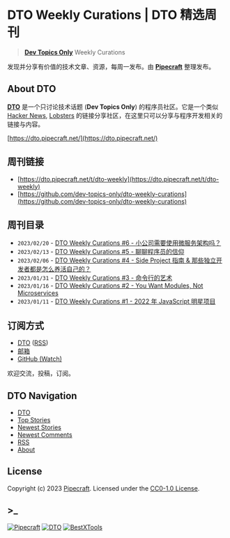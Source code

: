 # DTO Weekly Curations | DTO 精选周刊

> [**Dev Topics Only**](https://dto.pipecraft.net/) Weekly Curations

发现并分享有价值的技术文章、资源，每周一发布。由 [**Pipecraft**](https://dto.pipecraft.net/) 整理发布。

## About DTO

[**DTO**](https://dto.pipecraft.net/?utm_source=discuss-cn.pipecraft.net) 是一个只讨论技术话题 (**Dev Topics Only**) 的程序员社区。它是一个类似 [Hacker News](https://news.ycombinator.com/), [Lobsters](https://lobste.rs/) 的链接分享社区，在这里只可以分享与程序开发相关的链接与内容。

[https://dto.pipecraft.net/](https://dto.pipecraft.net/)

## 周刊链接

- [https://dto.pipecraft.net/t/dto-weekly](https://dto.pipecraft.net/t/dto-weekly)
- [https://github.com/dev-topics-only/dto-weekly-curations](https://github.com/dev-topics-only/dto-weekly-curations)

## 周刊目录

- `2023/02/20` - [DTO Weekly Curations #6 - 小公司需要使用微服务架构吗？](https://github.com/dev-topics-only/dto-weekly-curations/blob/main/weekly/issue-6.md)
- `2023/02/13` - [DTO Weekly Curations #5 - 聊聊程序员的信仰](https://github.com/dev-topics-only/dto-weekly-curations/blob/main/weekly/issue-5.md)
- `2023/02/06` - [DTO Weekly Curations #4 - Side Project 指南 & 那些独立开发者都是怎么养活自己的？](https://github.com/dev-topics-only/dto-weekly-curations/blob/main/weekly/issue-4.md)
- `2023/01/31` - [DTO Weekly Curations #3 - 命令行的艺术](https://github.com/dev-topics-only/dto-weekly-curations/blob/main/weekly/issue-3.md)
- `2023/01/16` - [DTO Weekly Curations #2 - You Want Modules, Not Microservices](https://github.com/dev-topics-only/dto-weekly-curations/blob/main/weekly/issue-2.md)
- `2023/01/11` - [DTO Weekly Curations #1 - 2022 年 JavaScript 明星项目](https://github.com/dev-topics-only/dto-weekly-curations/blob/main/weekly/issue-1.md)

## 订阅方式

- [DTO](https://dto.pipecraft.net/t/dto-weekly) ([RSS](https://dto.pipecraft.net/t/dto-weekly.rss))
- [邮箱](https://tinyletter.com/dto)
- [GitHub (Watch)](https://github.com/dev-topics-only/dto-weekly-curations)

欢迎交流，投稿，订阅。

## DTO Navigation

- [DTO](https://dto.pipecraft.net/)
- [Top Stories](https://dto.pipecraft.net/top)
- [Newest Stories](https://dto.pipecraft.net/newest)
- [Newest Comments](https://dto.pipecraft.net/comments)
- [RSS](https://dto.pipecraft.net/s/8enlvn/dto_rss_feed)
- [About](https://dto.pipecraft.net/about)

## License

Copyright (c) 2023 [Pipecraft](https://www.pipecraft.net). Licensed under the [CC0-1.0 License](https://github.com/dev-topics-only/dto-weekly-curations/blob/main/LICENSE).

## >\_

[![Pipecraft](https://img.shields.io/badge/site-pipecraft-brightgreen)](https://www.pipecraft.net)
[![DTO](https://img.shields.io/badge/site-DTO-brightgreen)](https://dto.pipecraft.net)
[![BestXTools](https://img.shields.io/badge/site-bestxtools-brightgreen)](https://www.bestxtools.com)
